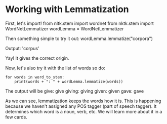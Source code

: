 # Working with Lemmatization

First, let's import! from nltk.stem import wordnet from nktk.stem import WordNetLemmatizer wordLemma = WordNetLemmatizer

Then something simple to try it out: wordLemma.lemmatize\("corpora"\)

Output: 'corpus'

Yay! It gives the correct origin.

Now, let's also try it with the list of words so do:

```text
for words in word_to_stem:
    print(words + ": " + wordLemma.lemmatize(words))
```

The output will be give: give giving: giving given: given gave: gave

As we can see, lemmatization keeps the words how it is. This is happening because we haven't assigned any POS tagger \(part of speech tagger\). It determines which word is a noun, verb, etc. We will learn more about it in a few cards.

